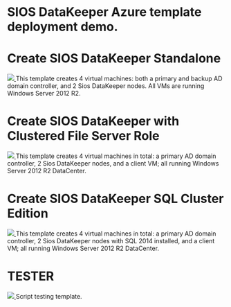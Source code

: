 # SIOS DataKeeper Azure template deployment demo.

# Create SIOS DataKeeper Standalone
<a href="https://portal.azure.com/#create/Microsoft.Template/uri/https%3A%2F%2Fraw.githubusercontent.com%2Fcarrollh%2FsiosDataKeeper-demo%2Fmaster%2Fdatakeeper-standalone%2Fazuredeploy.json" target="_blank">
    <img src="http://azuredeploy.net/deploybutton.png"/>
</a>
This template creates 4 virtual machines: both a primary and backup AD domain controller, and 2 Sios DataKeeper nodes. All VMs are running Windows Server 2012 R2.

# Create SIOS DataKeeper with Clustered File Server Role
<a href="https://portal.azure.com/#create/Microsoft.Template/uri/https%3A%2F%2Fraw.githubusercontent.com%2Fcarrollh%2FsiosDataKeeper-demo%2Fmaster%2Fdatakeeper-cluster%2Fazuredeploy.json" target="_blank">
    <img src="http://azuredeploy.net/deploybutton.png"/>
</a>
This template creates 4 virtual machines in total: a primary AD domain controller, 2 Sios DataKeeper nodes, and a client VM; all running Windows Server 2012 R2 DataCenter.

# Create SIOS DataKeeper SQL Cluster Edition
<a href="https://portal.azure.com/#create/Microsoft.Template/uri/https%3A%2F%2Fraw.githubusercontent.com%2Fcarrollh%2FsiosDataKeeper-demo%2Fmaster%2Fdatakeeper-sql-cluster%2Fazuredeploy.json" target="_blank">
    <img src="http://azuredeploy.net/deploybutton.png"/>
</a>
This template creates 4 virtual machines in total: a primary AD domain controller, 2 Sios DataKeeper nodes with SQL 2014 installed, and a client VM; all running Windows Server 2012 R2 DataCenter.

# TESTER
<a href="https://portal.azure.com/#create/Microsoft.Template/uri/https%3A%2F%2Fraw.githubusercontent.com%2Fcarrollh%2FsiosDataKeeper-demo%2Fmaster%2Ftest%2Fazuredeploy.json" target="_blank">
    <img src="http://azuredeploy.net/deploybutton.png"/>
</a>
Script testing template.

